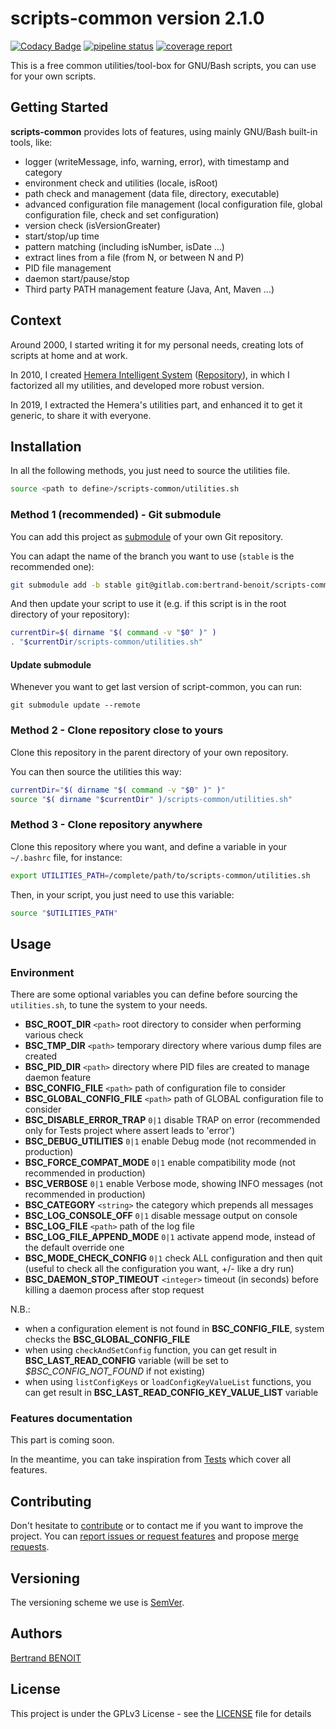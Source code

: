 # scripts-common version 2.1.0
[![Codacy Badge](https://api.codacy.com/project/badge/Grade/30f3d380d4c846689aaccfbc87b1a883)](https://www.codacy.com/manual/gitlabRepositories/scripts-common-tests_2?utm_source=gitlab.com&amp;utm_medium=referral&amp;utm_content=bertrand-benoit/scripts-common-tests&amp;utm_campaign=Badge_Grade)
[![pipeline status](https://gitlab.com/bertrand-benoit/scripts-common/badges/master/pipeline.svg)](https://gitlab.com/bertrand-benoit/scripts-common/-/commits/master)
[![coverage report](https://gitlab.com/bertrand-benoit/scripts-common/badges/master/coverage.svg)](https://gitlab.com/bertrand-benoit/scripts-common/-/commits/master)

This is a free common utilities/tool-box for GNU/Bash scripts, you can use for your own scripts.

## Getting Started
**scripts-common** provides lots of features, using mainly GNU/Bash built-in tools, like:
-   logger (writeMessage, info, warning, error), with timestamp and category
-   environment check and utilities (locale, isRoot)
-   path check and management (data file, directory, executable)
-   advanced configuration file management (local configuration file, global configuration file, check and set configuration)
-   version check (isVersionGreater)
-   start/stop/up time
-   pattern matching (including isNumber, isDate ...)
-   extract lines from a file (from N, or between N and P)
-   PID file management
-   daemon start/pause/stop
-   Third party PATH management feature (Java, Ant, Maven ...)

## Context
Around 2000, I started writing it for my personal needs, creating lots of scripts at home and at work.

In 2010, I created [Hemera Intelligent System](https://gitlab.com/bertrand-benoit/hemerais/wikis) ([Repository](https://gitlab.com/bertrand-benoit/hemerais)), in which I factorized all my utilities, and developed more robust version.

In 2019, I extracted the Hemera's utilities part, and enhanced it to get it generic, to share it with everyone.

## Installation
In all the following methods, you just need to source the utilities file.
```bash
source <path to define>/scripts-common/utilities.sh
```

### Method 1 (recommended) - Git submodule
You can add this project as [submodule](https://git-scm.com/book/en/v2/Git-Tools-Submodules) of your own Git repository.

You can adapt the name of the branch you want to use (`stable` is the recommended one):
```bash
git submodule add -b stable git@gitlab.com:bertrand-benoit/scripts-common.git
```

And then update your script to use it (e.g. if this script is in the root directory of your repository):
```bash
currentDir=$( dirname "$( command -v "$0" )" )
. "$currentDir/scripts-common/utilities.sh"
```

#### Update submodule
Whenever you want to get last version of script-common, you can run:
```
git submodule update --remote
```


### Method 2 - Clone repository close to yours
Clone this repository in the parent directory of your own repository.

You can then source the utilities this way:
```bash
currentDir="$( dirname "$( command -v "$0" )" )"
source "$( dirname "$currentDir" )/scripts-common/utilities.sh"
```

### Method 3 - Clone repository anywhere
Clone this repository where you want, and define a variable in your `~/.bashrc` file, for instance:
```bash
export UTILITIES_PATH=/complete/path/to/scripts-common/utilities.sh
```

Then, in your script, you just need to use this variable:
```bash
source "$UTILITIES_PATH"
```

## Usage
### Environment
There are some optional variables you can define before sourcing the `utilities.sh`, to tune the system to your needs.

-   **BSC_ROOT_DIR**               `<path>`  root directory to consider when performing various check
-   **BSC_TMP_DIR**                `<path>`  temporary directory where various dump files are created
-   **BSC_PID_DIR**                `<path>`  directory where PID files are created to manage daemon feature
-   **BSC_CONFIG_FILE**            `<path>`  path of configuration file to consider
-   **BSC_GLOBAL_CONFIG_FILE**     `<path>`  path of GLOBAL configuration file to consider
-   **BSC_DISABLE_ERROR_TRAP**       `0|1`   disable TRAP on error (recommended only for Tests project where assert leads to 'error')
-   **BSC_DEBUG_UTILITIES**          `0|1`   enable Debug mode (not recommended in production)
-   **BSC_FORCE_COMPAT_MODE**        `0|1`   enable compatibility mode (not recommended in production)
-   **BSC_VERBOSE**                  `0|1`   enable Verbose mode, showing INFO messages (not recommended in production)
-   **BSC_CATEGORY**             `<string>`  the category which prepends all messages
-   **BSC_LOG_CONSOLE_OFF**          `0|1`   disable message output on console
-   **BSC_LOG_FILE**               `<path>`  path of the log file
-   **BSC_LOG_FILE_APPEND_MODE**     `0|1`   activate append mode, instead of the default override one
-   **BSC_MODE_CHECK_CONFIG**        `0|1`   check ALL configuration and then quit (useful to check all the configuration you want, +/- like a dry run)
-   **BSC_DAEMON_STOP_TIMEOUT** `<integer>`  timeout (in seconds) before killing a daemon process after stop request

N.B.:
-   when a configuration element is not found in **BSC_CONFIG_FILE**, system checks the **BSC_GLOBAL_CONFIG_FILE**
-   when using `checkAndSetConfig` function, you can get result in **BSC_LAST_READ_CONFIG** variable (will be set to *$BSC_CONFIG_NOT_FOUND* if not existing)
-   when using `listConfigKeys` or `loadConfigKeyValueList` functions, you can get result in **BSC_LAST_READ_CONFIG_KEY_VALUE_LIST** variable

### Features documentation
This part is coming soon.

In the meantime, you can take inspiration from [Tests](https://gitlab.com/bertrand-benoit/scripts-common-tests/-/blob/master/tests.sh) which cover all features.


## Contributing
Don't hesitate to [contribute](https://opensource.guide/how-to-contribute/) or to contact me if you want to improve the project.
You can [report issues or request features](https://gitlab.com/bertrand-benoit/scripts-common/issues) and propose [merge requests](https://gitlab.com/bertrand-benoit/scripts-common/merge_requests).

## Versioning
The versioning scheme we use is [SemVer](http://semver.org/).

## Authors
[Bertrand BENOIT](mailto:contact@bertrand-benoit.net)

## License
This project is under the GPLv3 License - see the [LICENSE](LICENSE) file for details
